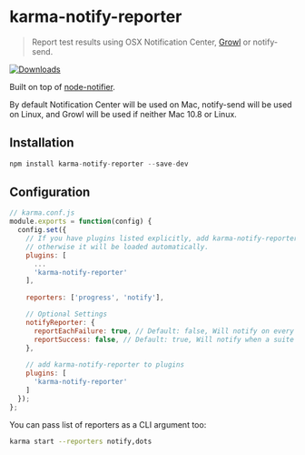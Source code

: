 # karma-notify-reporter

> Report test results using OSX Notification Center, [Growl](http://growl.info/) or notify-send.

[![Downloads](https://img.shields.io/npm/dm/karma-notify-reporter.svg)](https://www.npmjs.com/package/karma-notify-reporter)

Built on top of [node-notifier](https://github.com/mikaelbr/node-notifier).  

By default Notification Center will be used on Mac, notify-send will be used on Linux, and Growl will be used if neither Mac 10.8 or Linux.

## Installation 

```js
npm install karma-notify-reporter --save-dev
```

###

## Configuration
```js
// karma.conf.js
module.exports = function(config) {
  config.set({
    // If you have plugins listed explicitly, add karma-notify-reporter,
    // otherwise it will be loaded automatically.
    plugins: [
      ...
      'karma-notify-reporter'
    ],
  
    reporters: ['progress', 'notify'],

    // Optional Settings
    notifyReporter: {
      reportEachFailure: true, // Default: false, Will notify on every failed spec
      reportSuccess: false, // Default: true, Will notify when a suite was successful
    },
    
    // add karma-notify-reporter to plugins
    plugins: [
      'karma-notify-reporter'
    ]
  });
};
```

You can pass list of reporters as a CLI argument too:
```bash
karma start --reporters notify,dots
```
